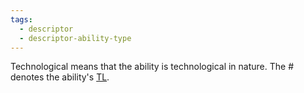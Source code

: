 ```yaml
---
tags:
  - descriptor
  - descriptor-ability-type
---
```

Technological means that the ability is technological in nature. The # denotes the ability's [TL](onenote:#Technology&section-id={F4B5F533-AED8-4749-B5F7-808512A72D86}&page-id={979BB230-98C6-4625-8357-2C36C6BAC01D}&end&base-path=https://d.docs.live.net/73fbda111a4ef6fc/Documents/System%20Intelligence/Game%20System.one).